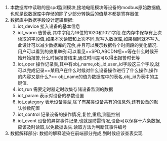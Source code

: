 1. 本数据库中读取的是spd监测模块,接地电阻模块等设备的modbus原始数据值,也就是说数据库中存储的除了少部分转换后的值基本都是寄存器值
2. 数据库中数据字段设计逻辑根据:
   1. iot_device   接入设备的基本信息
   2. iot_warm    告警表,其中字段为16位的1020和1021字段.在内存中保存有上次读取的字段值,如果本次读取和上次不同,就写入数据库,如果相同就不写入.此设计可以减少数据库的冗余,并且可以展示数据各个时间段的变化情况.  用户可以看到的效果举例:可以看见==SPD,ABCDN相==等在什么时候开始开始报警,什么时候报警结束,通过时间差可以得出报警时长等
   3. iot_oper    操作记录表,其中有obj_name,obj_id,user_id字段这三个字段,就可以完成记录==某用户在什么时候对什么设备操作进行了什么操作,操作的内容又是什么?==    obj_name的值为数据库中的表名,obj_id为表中的主键值.
   4. iot_run  需要定时器定时收集存储设备监测的数据
   5. iot_param   表示对设备的参数设置
   6. iot_category  表示设备类型,除了有某类设备共有的信息外,还有设备的默认参数配置
   7. iot_control    记录设备的操作情况,复位,重启,测量控制
   8. iot_event     设备的异常事件记录,也就是防雷情况,设备可以保存十六条数据,应该及时读取,以免数据丢失.读取方法为判断其事件编号
3. 数据解释部分:  数据的解释渲染在前端部分完成,到时候应该查表实现